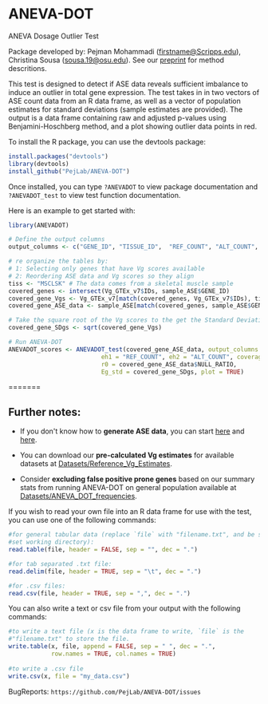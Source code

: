 # ANEVA-DOT
ANEVA Dosage Outlier Test

Package developed by: Pejman Mohammadi (firstname@Scripps.edu), Christina Sousa (sousa.19@osu.edu).
See our [preprint](https://www.biorxiv.org/content/biorxiv/early/2019/05/09/632794.full.pdf) for method descritions.

This test is designed to detect if ASE data reveals sufficient imbalance to induce an outlier in total gene expression. The test takes in in two vectors of ASE count data from an R data frame, as well as a vector of population estimates for standard deviations (sample estimates are provided). The output is a data frame containing raw and adjusted p-values using Benjamini-Hoschberg method, and a plot showing outlier data points in red.

To install the R package, you can use the devtools package:

```r
install.packages("devtools") 
library(devtools)
install_github("PejLab/ANEVA-DOT")
```

Once installed, you can type `?ANEVADOT` to view package documentation and `?ANEVADOT_test` to view test function documentation.

Here is an example to get started with:

```r
library(ANEVADOT)

# Define the output columns
output_columns <- c("GENE_ID", "TISSUE_ID",  "REF_COUNT", "ALT_COUNT", "TOTAL_COUNT", "NULL_RATIO")

# re organize the tables by:
# 1: Selecting only genes that have Vg scores available
# 2: Reordering ASE data and Vg scores so they align
tiss <- "MSCLSK" # The data comes from a skeletal muscle sample
covered_genes <- intersect(Vg_GTEx_v7$IDs, sample_ASE$GENE_ID)
covered_gene_Vgs <- Vg_GTEx_v7[match(covered_genes, Vg_GTEx_v7$IDs), tiss] 
covered_gene_ASE_data <- sample_ASE[match(covered_genes, sample_ASE$GENE_ID),]

# Take the square root of the Vg scores to the get the Standard Deviation (SDg)
covered_gene_SDgs <- sqrt(covered_gene_Vgs) 

# Run ANEVA-DOT
ANEVADOT_scores <- ANEVADOT_test(covered_gene_ASE_data, output_columns = output_columns, 
                          eh1 = "REF_COUNT", eh2 = "ALT_COUNT", coverage = 10, 
                          r0 = covered_gene_ASE_data$NULL_RATIO,
                          Eg_std = covered_gene_SDgs, plot = TRUE)
```
=======
## Further notes:
- If you don't know how to **generate ASE data**, you can start [here](https://stephanecastel.wordpress.com/2017/02/15/how-to-generate-ase-data-with-phaser/) and [here](https://genomebiology.biomedcentral.com/articles/10.1186/s13059-015-0762-6).

- You can download our **pre-calculated Vg estimates** for available datasets at [Datasets/Reference_Vg_Estimates](https://github.com/PejLab/Datasets/tree/master/Reference_Vg_Estimates).

- Consider **excluding false positive prone genes** based on our summary stats from running ANEVA-DOT on general population available at [Datasets/ANEVA_DOT_frequencies](https://github.com/PejLab/Datasets/tree/master/ANEVA_DOT_frequencies).

If you wish to read your own file into an R data frame for use with the test, you can use one of the following commands:

```r
#for general tabular data (replace `file` with "filename.txt", and be sure to
#set working directory):
read.table(file, header = FALSE, sep = "", dec = ".")

#for tab separated .txt file:
read.delim(file, header = TRUE, sep = "\t", dec = ".")

#for .csv files:
read.csv(file, header = TRUE, sep = ",", dec = ".")
```

You can also write a text or csv file from your output with the following commands:

```r
#to write a text file (x is the data frame to write, `file` is the 
#"filename.txt" to store the file.
write.table(x, file, append = FALSE, sep = " ", dec = ".",
            row.names = TRUE, col.names = TRUE)
            
#to write a .csv file
write.csv(x, file = "my_data.csv")
```


BugReports: `https://github.com/PejLab/ANEVA-DOT/issues`
